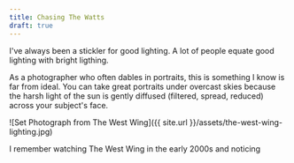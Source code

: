 ```yaml
---
title: Chasing The Watts
draft: true
---
```


I've always been a stickler for good lighting. A lot of people equate
good lighting with bright ligthing.

As a photographer who often dables in portraits, this is something I
know is far from ideal. You can take great portraits under overcast
skies because the harsh light of the sun is gently diffused (filtered,
spread, reduced) across your subject's face.

![Set Photograph from The West Wing]({{ site.url }}/assets/the-west-wing-lighting.jpg)

I remember watching The West Wing in the early 2000s and noticing
